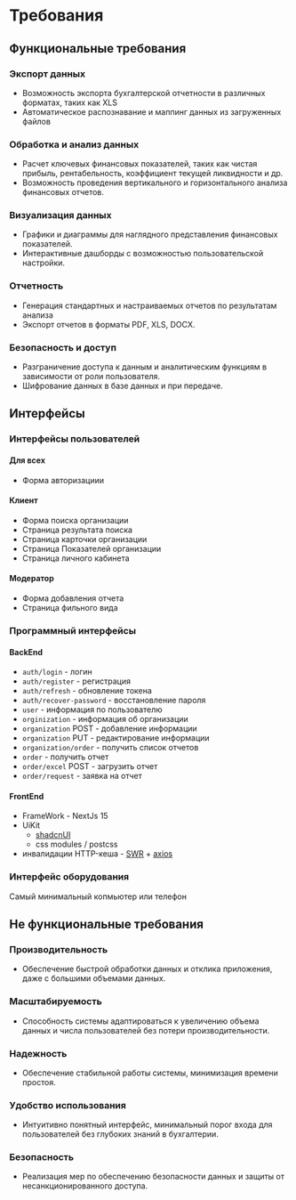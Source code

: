# Требования
## Функциональные требования
### Экспорт данных
- Возможность экспорта бухгалтерской отчетности в различных форматах, таких как XLS 
- Автоматическое распознавание и маппинг данных из загруженных файлов
### Обработка и анализ данных 
- Расчет ключевых финансовых показателей, таких как чистая прибыль, рентабельность, коэффициент текущей ликвидности и др. 
- Возможность проведения вертикального и горизонтального анализа финансовых отчетов. 
### Визуализация данных 
- Графики и диаграммы для наглядного представления финансовых показателей.
- Интерактивные дашборды с возможностью пользовательской настройки.
### Отчетность 
- Генерация стандартных и настраиваемых отчетов по результатам анализа
- Экспорт отчетов в форматы PDF, XLS, DOCX.
### Безопасность и доступ
- Разграничение доступа к данным и аналитическим функциям в зависимости от роли пользователя.
- Шифрование данных в базе данных и при передаче.
## Интерфейсы
### Интерфейсы пользователей
#### Для всех
- Форма авторизациии
#### Клиент
- Форма поиска организации
- Страница результата поиска
- Страница карточки организации
- Страница Показателей организации
- Страница личного кабинета
#### Модератор
- Форма добавления отчета
- Страница фильного вида
### Программный интерфейсы
#### BackEnd
- `auth/login` - логин
- `auth/register` - регистрация
- `auth/refresh` - обновление токена
- `auth/recover-password` - восстановление пароля
- `user` - информация по пользователю
- `orginization` - информация об организации
- `organization` POST - добавление информации
- `organization` PUT - редактирование информации
- `organization/order` - получить список отчетов
- `order` - получить отчет
- `order/excel` POST - загрузить отчет
- `order/request` - заявка на отчет
#### FrontEnd
- FrameWork - NextJs 15
- UiKit
  - [shadcnUI](https://ui.shadcn.com/)
  - css modules / postcss
- инвалидации HTTP-кеша - [SWR](https://swr.vercel.app/ru) + [axios](https://axios-http.com/ru/docs/intro)
### Интерфейс оборудования
Самый минимальный копмьютер или телефон
## Не функциональные требования
### Производительность 
- Обеспечение быстрой обработки данных и отклика приложения, даже с большими объемами данных.
### Масштабируемость 
- Способность системы адаптироваться к увеличению объема данных и числа пользователей без потери производительности. 
### Надежность 
- Обеспечение стабильной работы системы, минимизация времени простоя.
### Удобство использования 
- Интуитивно понятный интерфейс, минимальный порог входа для пользователей без глубоких знаний в бухгалтерии.
### Безопасность
- Реализация мер по обеспечению безопасности данных и защиты от несанкционированного доступа. 
